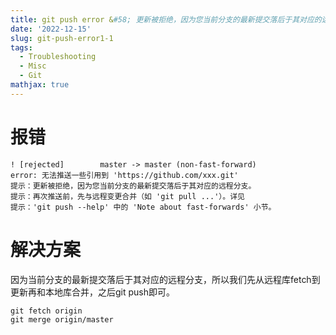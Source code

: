 ```yaml
---
title: git push error &#58; 更新被拒绝，因为您当前分支的最新提交落后于其对应的远程分支
date: '2022-12-15'
slug: git-push-error1-1
tags:
  - Troubleshooting
  - Misc
  - Git
mathjax: true
---
```

# 报错
```shell
! [rejected]        master -> master (non-fast-forward)
error: 无法推送一些引用到 'https://github.com/xxx.git'
提示：更新被拒绝，因为您当前分支的最新提交落后于其对应的远程分支。
提示：再次推送前，先与远程变更合并（如 'git pull ...'）。详见
提示：'git push --help' 中的 'Note about fast-forwards' 小节。
```

# 解决方案
因为当前分支的最新提交落后于其对应的远程分支，所以我们先从远程库fetch到更新再和本地库合并，之后git push即可。
```git
git fetch origin
git merge origin/master

```
